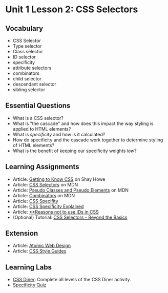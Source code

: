 # Unit 1 Lesson 2: CSS Selectors
## Vocabulary
* CSS Selector
* Type selector
* Class selector
* ID selector
* specificity
* attribute selectors
* combinators
* child selector
* descendant selector
* sibling selector

## Essential Questions
* What is a CSS selector?
* What is "the cascade" and how does this impact the way styling is applied to HTML elements?
* What is _specificity_ and how is it calculated?
* How do specificity and the cascade work together to determine styling of HTML elements?
* What is the benefit of keeping our specificity weights _low_?

## Learning Assignments
* Article: [Getting to Know CSS](https://learn.shayhowe.com/html-css/getting-to-know-css/) on Shay Howe
* Article: [CSS Selectors](https://developer.mozilla.org/en-US/docs/Learn/CSS/Building_blocks/Selectors) on MDN
* Article: [Pseudo Classes and Pseudo Elements](https://developer.mozilla.org/en-US/docs/Learn/CSS/Building_blocks/Selectors/Pseudo-classes_and_pseudo-elements) on MDN
* Article: [Combinators](https://developer.mozilla.org/en-US/docs/Learn/CSS/Building_blocks/Selectors/Combinators) on MDN
* Article: [CSS Specifity](https://developer.mozilla.org/en-US/docs/Web/CSS/Specificity)
* Article: [CSS Specificity Explained](https://pawelgrzybek.com/css-specificity-explained/)
* Article: [**Reasons not to use IDs in CSS](https://dev.to/clairecodes/reasons-not-to-use-ids-in-css-4ni4)
* (Optional) Tutorial: [CSS Selectors - Beyond the Basics](https://teamtreehouse.com/library/css-selectors)

## Extension
* Article: [Atomic Web Design](http://bradfrost.com/blog/post/atomic-web-design/)
* Article: [CSS Style Guides](https://css-tricks.com/css-style-guides/)

## Learning Labs
* [CSS Diner](https://flukeout.github.io/): Complete all levels of the CSS Diner activity.
* [Specificity Quiz](https://mjswensen.github.io/css-power-ups/the-cascade-and-specificity/specificity-quiz/)

